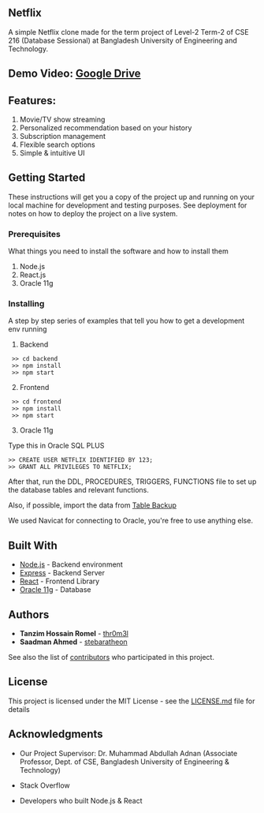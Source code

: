 ## Netflix

A simple Netflix clone made for the term project of Level-2 Term-2 of CSE 216 (Database Sessional) at Bangladesh University of Engineering and Technology.

## Demo Video: [Google Drive](https://drive.google.com/file/d/1CGdOV_rHBBWYqaAviNdVbvhW7HEs9sXx/view?usp=sharing)

## Features:
 1. Movie/TV show streaming
 2. Personalized recommendation based on your history
 3. Subscription management
 4. Flexible search options
 5. Simple & intuitive UI

## Getting Started

These instructions will get you a copy of the project up and running on your local machine for development and testing purposes. See deployment for notes on how to deploy the project on a live system.

### Prerequisites

What things you need to install the software and how to install them

1. Node.js
2. React.js
3. Oracle 11g


### Installing

A step by step series of examples that tell you how to get a development env running

1. Backend
```
 >> cd backend
 >> npm install
 >> npm start
```
2. Frontend
```
 >> cd frontend
 >> npm install
 >> npm start
```
3. Oracle 11g
 
 Type this in Oracle SQL PLUS
 ```
 >> CREATE USER NETFLIX IDENTIFIED BY 123;
 >> GRANT ALL PRIVILEGES TO NETFLIX;
```
 After that, run the DDL, PROCEDURES, TRIGGERS, FUNCTIONS file to set up the database tables and relevant functions.
 
 Also, if possible, import the data from [Table Backup](https://github.com/thr0m3l/netflix/tree/master/Table%20Backup)
 
 We used Navicat for connecting to Oracle, you're free to use anything else.


## Built With

* [Node.js](https://nodejs.org/en/) - Backend environment
* [Express](https://expressjs.com/) - Backend Server
* [React](https://reactjs.org/) - Frontend Library
* [Oracle 11g](https://www.oracle.com/database/technologies/oracle-database-software-downloads.html) - Database


## Authors

* **Tanzim Hossain Romel** - [thr0m3l](https://github.com/thr0m3l)
* **Saadman Ahmed** - [stebaratheon](https://github.com/stebaratheon)

See also the list of [contributors](https://github.com/thr0m3l/netflix/contributors) who participated in this project.

## License

This project is licensed under the MIT License - see the [LICENSE.md](LICENSE.md) file for details

## Acknowledgments

* Our Project Supervisor:
  Dr. Muhammad Abdullah Adnan
  (Associate Professor, 
  Dept. of CSE,
  Bangladesh University of Engineering & Technology) 
  
* Stack Overflow
* Developers who built Node.js & React

